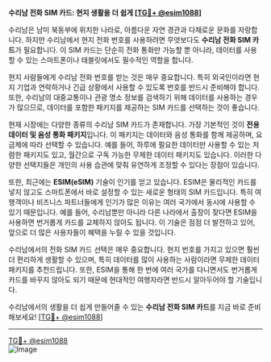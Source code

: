 **수리남 전화 SIM 카드: 현지 생활을 더 쉽게 [[TG💪+ @esim1088](https://t.me/s/esim1088)]**

수리남은 남미 북동부에 위치한 나라로, 아름다운 자연 경관과 다채로운 문화를 자랑합니다. 하지만 수리남에서 현지 전화 번호를 사용하려면 무엇보다도 **수리남 전화 SIM 카드**가 필요합니다. 이 SIM 카드는 단순히 전화 통화만 가능할 뿐 아니라, 데이터를 사용할 수 있는 스마트폰이나 태블릿에서도 필수적인 역할을 합니다.

현지 사람들에게 수리남 전화 번호를 받는 것은 매우 중요합니다. 특히 외국인이라면 현지 기업과 연락하거나 긴급 상황에서 사용할 수 있도록 번호를 반드시 준비해야 합니다. 또한, 수리남의 대중교통이나 관광 명소 정보를 검색하기 위해 데이터를 사용하는 경우가 많으므로, 데이터를 포함한 패키지를 제공하는 SIM 카드를 선택하는 것이 좋습니다.

현재 시장에는 다양한 종류의 수리남 SIM 카드가 존재합니다. 가장 기본적인 것이 **전용 데이터 및 음성 통화 패키지**입니다. 이 패키지는 데이터와 음성 통화를 함께 제공하며, 요금제에 따라 선택할 수 있습니다. 예를 들어, 하루에 필요한 데이터만 사용할 수 있는 저렴한 패키지도 있고, 월간으로 구독 가능한 무제한 데이터 패키지도 있습니다. 이러한 다양한 선택지들은 개인의 사용 습관에 맞춰 유연하게 조정할 수 있다는 장점이 있습니다.

또한, 최근에는 **ESIM(eSIM)** 기술이 인기를 얻고 있습니다. ESIM은 물리적인 카드를 넣지 않고도 스마트폰에서 바로 설정할 수 있는 새로운 형태의 SIM 카드입니다. 특히 여행객이나 비즈니스 파트너들에게 인기가 많은 이유는 여러 국가에서 동시에 사용할 수 있기 때문입니다. 예를 들어, 수리남뿐만 아니라 다른 나라에서 출장이 잦다면 ESIM을 사용하면 번거롭게 카드를 교체하지 않아도 됩니다. 이 기술은 점점 더 발전하고 있어, 앞으로 더 많은 사용자들이 혜택을 누릴 수 있을 것입니다.

수리남에서의 전화 SIM 카드 선택은 매우 중요합니다. 현지 번호를 가지고 있으면 훨씬 더 편리하게 생활할 수 있으며, 특히 데이터를 많이 사용하는 사람이라면 무제한 데이터 패키지를 추천드립니다. 또한, ESIM을 통해 한 번에 여러 국가를 다니면서도 번거롭게 카드를 바꾸지 않아도 되기 때문에 현대적인 여행자라면 반드시 알아두어야 할 기술입니다.

수리남에서의 생활을 더 쉽게 만들어줄 수 있는 **수리남 전화 SIM 카드**를 지금 바로 준비해보세요! [[TG💪+ @esim1088](https://t.me/s/esim1088)]

---

[TG💪+ @esim1088](https://t.me/s/esim1088)  
![Image](https://i.postimg.cc/Y0z9fWf4/image.png)